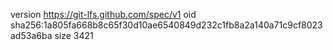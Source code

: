 version https://git-lfs.github.com/spec/v1
oid sha256:1a805fa668b8c65f30d10ae6540849d232c1fb8a2a140a71c9cf8023ad53a6ba
size 3421
